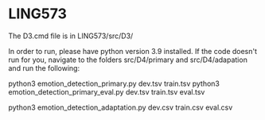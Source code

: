# LING573

The D3.cmd file is in LING573/src/D3/

In order to run, please have python version 3.9 installed. If the code doesn't run for you, navigate to the folders src/D4/primary and src/D4/adapation and run the following:

python3 emotion_detection_primary.py dev.tsv train.tsv
python3 emotion_detection_primary_eval.py dev.tsv train.tsv eval.tsv

python3 emotion_detection_adaptation.py dev.csv train.csv eval.csv
